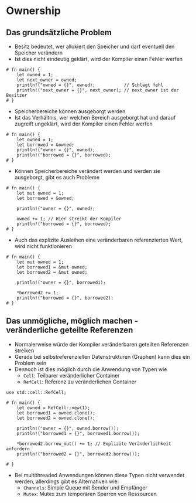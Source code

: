 # Ownership

## Das grundsätzliche Problem

* Besitz bedeutet, wer allokiert den Speicher und darf eventuell den Speicher verändern
* Ist dies nicht eindeutig geklärt, wird der Kompiler einen Fehler werfen

```rust,editable,should_panic
# fn main() {
    let owned = 1;
    let next_owner = owned;
    println!("owned = {}", owned);           // Schlägt fehl
    println!("next_owner = {}", next_owner); // next_owner ist der Besitzer
# }
```

* Speicherbereiche können ausgeborgt werden
* Ist das Verhältnis, wer welchen Bereich ausgeborgt hat und darauf zugreift ungeklärt, wird der Kompiler einen Fehler werfen

```rust,editable
# fn main() {
    let owned = 1;
    let borrowed = &owned;
    println!("owner = {}", owned);
    println!("borrowed = {}", borrowed);
# }
```

* Können Speicherbereiche verändert werden und werden sie ausgeborgt, gibt es auch Probleme

```rust,editable,should_panic
# fn main() {
    let mut owned = 1;
    let borrowed = &owned;

    println!("owner = {}", owned);

    owned += 1; // Hier streikt der Kompiler
    println!("borrowed = {}", borrowed);
# } 
```

* Auch das explizite Ausleihen eine veränderbaren referenzierten Wert, wird nicht funktionieren

```rust,editable,should_panic
# fn main() {
    let mut owned = 1;
    let borrowed1 = &mut owned;
    let borrowed2 = &mut owned;

    println!("owner = {}", borrowed1);

    *borrowed2 += 1;
    println!("borrowed = {}", borrowed2);
# } 
```

## Das unmögliche, möglich machen - veränderliche geteilte Referenzen

* Normalerweise würde der Kompiler veränderbaren geteilten Referenzen streiken
* Gerade bei selbstreferenziellen Datenstrukturen (Graphen) kann dies ein Problem sein
* Dennoch ist dies möglich durch die Anwendung von Typen wie
  * `Cell`: Teilbarer veränderlicher Container
  * `RefCell`: Referenz zu veränderlichen Container

```rust,editable
use std::cell::RefCell;

# fn main() {
    let owned = RefCell::new(1);
    let borrowed1 = owned.clone();
    let borrowed2 = owned.clone();

    println!("owner = {}", owned.borrow());
    println!("borrowed1 = {}", borrowed1.borrow());

    *borrowed2.borrow_mut() += 1; // Explizite Veränderlichkeit anfordern
    println!("borrowed2 = {}", borrowed2.borrow());

# }
```

* Bei multithreaded Anwendungen können diese Typen nicht verwendet werden, allerdings gibt es Alternativen wie:
    * `Channels`: Simple Queue mit Sender und Empfänger
    * `Mutex`: Mutex zum temporären Sperren von Ressourcen

